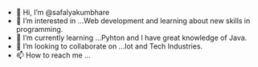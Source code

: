 - 👋 Hi, I’m @safalyakumbhare
- 👀 I’m interested in ...Web development and learning about new skills in programming.
- 🌱 I’m currently learning ...Pyhton and I have great knowledge of Java.
- 💞️ I’m looking to collaborate on ...Iot and Tech Industries.
- 📫 How to reach me ...

<!---
safalyakumbhare/safalyakumbhare is a ✨ special ✨ repository because its `README.md` (this file) appears on your GitHub profile.
You can click the Preview link to take a look at your changes.
--->
